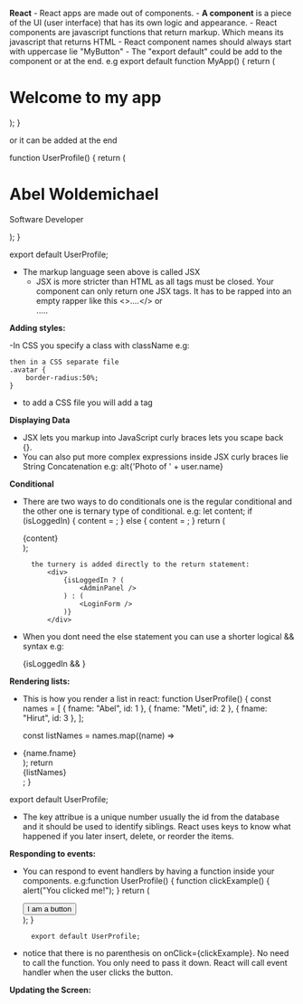 **React** - React apps are made out of components. - **A component** is a piece of the UI (user interface) that has its own logic and appearance. - React components are javascript functions that return markup. Which means its javascript that returns HTML - React component names should always start with uppercase lie "MyButton" -
The "export default" could be add to the component or at the end. e.g
export default function MyApp() {
return (

<div>
<h1>Welcome to my app</h1>
<MyButton />
</div>
);
}

or it can be added at the end

function UserProfile() {
return (

<div>
<h1>Abel Woldemichael</h1>
<p>Software Developer</p>
</div>
);
}

export default UserProfile;

- The markup language seen above is called JSX
  - JSX is more stricter than HTML as all tags must be closed. Your component can only return one JSX tags. It has to be rapped into an empty rapper like this <>....</> or <div>.....</div>

**Adding styles:**

-In CSS you specify a class with className
e.g: <img className="avatar">

    then in a CSS separate file
    .avatar {
        border-radius:50%;
    }

- to add a CSS file you will add a <link> tag

**Displaying Data**

- JSX lets you markup into JavaScript curly braces lets you scape back {}.
- You can also put more complex expressions inside JSX curly braces lie String Concatenation
  e.g: alt{'Photo of ' + user.name}

**Conditional**

- There are two ways to do conditionals one is the regular conditional and the other one is ternary type of conditional.
  e.g:
  let content;
  if (isLoggedIn) {
  content = <AdminPanel />;
  } else {
  content = <LoginForm />;
  }
  return (
  <div>
  {content}
  </div>
  );

        the turnery is added directly to the return statement:
            <div>
                {isLoggedIn ? (
                    <AdminPanel />
                ) : (
                    <LoginForm />
                )}
            </div>

- When you dont need the else statement you can use a shorter logical && syntax
  e.g:
    <div>
        {isLoggedIn && <AdminPanel />}
    </div>

**Rendering lists:**

- This is how you render a list in react:
  function UserProfile() {
  const names = [
  { fname: "Abel", id: 1 },
  { fname: "Meti", id: 2 },
  { fname: "Hirut", id: 3 },
  ];

  const listNames = names.map((name) =>
  <li key={name.id}>
  {name.fname}
  </li>);
  return <div>{listNames}</div>;
  }

export default UserProfile;

- The key attribue is a unique number usually the id from the database and it should be used to identify siblings. React uses keys to know what happened if you later insert, delete, or reorder the items.

**Responding to events:**

- You can respond to event handlers by having a function inside your components.
  e.g:function UserProfile() {
  function clickExample() {
  alert("You clicked me!");
  }
  return (
  <div>
  <button onClick={clickExample}>
  I am a button
  </button>
  </div>
  );
  }

        export default UserProfile;

- notice that there is no parenthesis on onClick={clickExample}. No need to call the function. You only need to pass it down. React will call event handler when the user clicks the button.

**Updating the Screen:**
